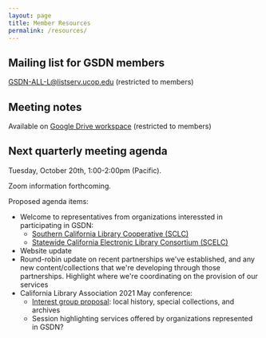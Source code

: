 ```yaml
---
layout: page
title: Member Resources
permalink: /resources/
---
```



## Mailing list for GSDN members
[GSDN-ALL-L@listserv.ucop.edu](mailto:GSDN-ALL-L@listserv.ucop.edu) (restricted to members)

## Meeting notes
Available on [Google Drive workspace](https://drive.google.com/drive/folders/0B0u7vIrviMsaMkY3T2pXZGZsYms) (restricted to members)

## Next quarterly meeting agenda 
Tuesday, October 20th, 1:00-2:00pm (Pacific).

Zoom information forthcoming.

Proposed agenda items:
* Welcome to representatives from organizations interessted in participating in GSDN:
  - [Southern California Library Cooperative (SCLC)](https://socallibraries.org/)
  - [Statewide California Electronic Library Consortium (SCELC)](https://www.scelc.org/)
* Website update
* Round-robin update on recent partnerships we've established, and any new content/collections that we're developing through those partnerships. Highlight where we're coordinating on the provision of our services
* California Library Association 2021 May conference: 
  - [Interest group proposal](https://www.cla-net.org/page/363): local history, special collections, and archives
  - Session highlighting services offered by organizations represented in GSDN?



